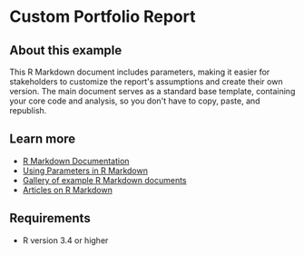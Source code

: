 # Custom Portfolio Report

## About this example

This R Markdown document includes parameters, making it easier for stakeholders to customize the report's assumptions and create their own version. The main document serves as a standard base template, containing your core code and analysis, so you don't have to copy, paste, and republish.


## Learn more

* [R Markdown Documentation](https://rmarkdown.rstudio.com/)
* [Using Parameters in R Markdown](https://rmarkdown.rstudio.com/lesson-6.html)
* [Gallery of example R Markdown documents](https://rmarkdown.rstudio.com/gallery.html)
* [Articles on R Markdown](https://rmarkdown.rstudio.com/articles.html)

## Requirements

* R version 3.4 or higher

<!-- NOTE: this file is generated -->
